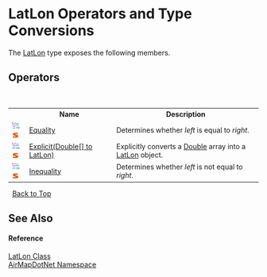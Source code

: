 # LatLon Operators and Type Conversions
 

The <a href="T_AirMapDotNet_LatLon">LatLon</a> type exposes the following members.


## Operators
&nbsp;<table><tr><th></th><th>Name</th><th>Description</th></tr><tr><td>![Public operator](media/puboperator.gif "Public operator")![Static member](media/static.gif "Static member")</td><td><a href="M_AirMapDotNet_LatLon_op_Equality">Equality</a></td><td>
Determines whether *left* is equal to *right*.</td></tr><tr><td>![Public operator](media/puboperator.gif "Public operator")![Static member](media/static.gif "Static member")</td><td><a href="M_AirMapDotNet_LatLon_op_Explicit">Explicit(Double[] to LatLon)</a></td><td>
Explicitly converts a <a href="http://msdn2.microsoft.com/en-us/library/643eft0t" target="_blank">Double</a> array into a <a href="T_AirMapDotNet_LatLon">LatLon</a> object.</td></tr><tr><td>![Public operator](media/puboperator.gif "Public operator")![Static member](media/static.gif "Static member")</td><td><a href="M_AirMapDotNet_LatLon_op_Inequality">Inequality</a></td><td>
Determines whether *left* is not equal to *right*.</td></tr></table>&nbsp;
<a href="#latlon-operators-and-type-conversions">Back to Top</a>

## See Also


#### Reference
<a href="T_AirMapDotNet_LatLon">LatLon Class</a><br /><a href="N_AirMapDotNet">AirMapDotNet Namespace</a><br />